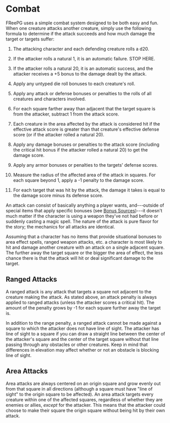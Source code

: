 # Combat #

FReePG uses a simple combat system designed to be both easy and fun. 
When one creature attacks another creature, simply use the following 
formula to determine if the attack succeeds and how much damage the 
target or targets suffer:

1. The attacking character and each defending creature rolls a d20.

2. If the attacker rolls a natural 1, it is an automatic failure. STOP 
   HERE.

3. If the attacker rolls a natural 20, it is an automatic success, and 
   the attacker receives a +5 bonus to the damage dealt by the attack.

4. Apply any untyped die roll bonuses to each creature's roll.

5. Apply any attack or defense bonuses or penalties to the rolls of all 
   creatures and characters involved.

6. For each square farther away than adjacent that the target square is 
   from the attacker, subtract 1 from the attack score.

7. Each creature in the area affected by the attack is considered hit if 
   the effective attack score is greater than that creature's effective 
   defense score (or if the attacker rolled a natural 20).

8. Apply any damage bonuses or penalties to the attack score (including 
   the critical hit bonus if the attacker rolled a natural 20) to get 
   the damage score.

9. Apply any armor bonuses or penalties to the targets' defense scores.

10. Measure the radius of the affected area of the attack in squares. 
    For each square beyond 1, apply a -1 penalty to the damage score.

11. For each target that was hit by the attack, the damage it takes is 
    equal to the damage score minus its defense score.

An attack can consist of basically anything a player wants, 
and---outside of special items that apply specific bonuses (see [Bonus 
Sources](#bonus-sources))---it doesn't much matter if the character is 
using a weapon they've not had before or suddenly casting a magic spell. 
The nature of the attack is pure flavor for the story; the mechanics for 
all attacks are identical.

Assuming that a character has no items that provide situational bonuses 
to area effect spells, ranged weapon attacks, etc. a character is most 
likely to hit and damage another creature with an attack on a single 
adjacent square. The further away the target square or the bigger the 
area of effect, the less chance there is that the attack will hit or 
deal significant damage to the target.

## Ranged Attacks ##

A ranged attack is any attack that targets a square not adjacent to the 
creature making the attack. As stated above, an attack penalty is always 
applied to ranged attacks (unless the attacker scores a critical hit). 
The amount of the penalty grows by -1 for each square further away the 
target is.

In addition to the range penalty, a ranged attack cannot be made against 
a square to which the attacker does not have line of sight. The attacker 
has line of sight to a square if you can draw a straight line between 
the center of the attacker's square and the center of the target square 
without that line passing through any obstacles or other creatures. Keep 
in mind that differences in elevation may affect whether or not an 
obstacle is blocking line of sight.

## Area Attacks ##

Area attacks are always centered on an origin square and grow evenly out 
from that square in all directions (although a square must have "line of 
sight" to the origin square to be affected). An area attack targets 
every creature within one of the affected squares, regardless of whether 
they are enemies or allies, *except* for the attacker. This means that 
the attacker could choose to make their square the origin square without 
being hit by their own attack.
